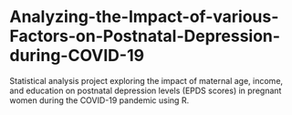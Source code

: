 # Analyzing-the-Impact-of-various-Factors-on-Postnatal-Depression-during-COVID-19
Statistical analysis project exploring the impact of maternal age, income, and education on postnatal depression levels (EPDS scores) in pregnant women during the COVID-19 pandemic using R.
